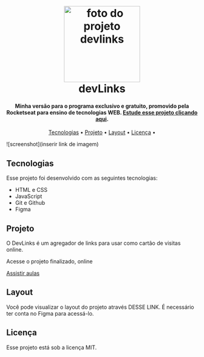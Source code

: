 <h1 align="center">
  <br>
  <a href="#"><img src="Inserir url da imagem" alt="foto do projeto devlinks" width="200"></a>
  <br>
  devLinks
  <br>
</h1>

<h4 align="center">Minha versão para o programa exclusivo e gratuito, promovido pela Rocketseat para ensino de tecnologias WEB.
 <a href="https://app.rocketseat.com.br/discover" target="_blank">Estude esse projeto clicando aqui</a>.</h4>

<p align="center">
  <a href="#Tecnologias">Tecnologias</a> •
  <a href="#Projeto">Projeto</a> •
  <a href="#Layout">Layout</a> •
  <a href="#Licença">Licença</a> •
  
</p>

![screenshot](inserir link de imagem)

## Tecnologias

Esse projeto foi desenvolvido com as seguintes tecnologias:

- HTML e CSS
- JavaScript
- Git e Github
- Figma

## Projeto

O DevLinks é um agregador de links para usar como cartão de visitas online.

Acesse o projeto finalizado, online

<a href="https://app.rocketseat.com.br/discover" target="_blank">Assistir aulas</a></h4>

## Layout

Você pode visualizar o layout do projeto através DESSE LINK. É necessário ter conta no Figma para acessá-lo.

## Licença

Esse projeto está sob a licença MIT.
